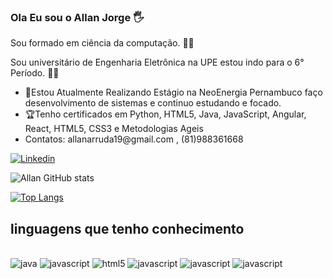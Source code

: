 ### Ola Eu sou o  Allan Jorge 🖐️

Sou formado em ciência da computação. 👨‍🎓

Sou universitário de Engenharia Eletrônica na UPE estou indo para o 6° Período.  👨‍🎓

<div>
<ul>
<li>🚀Estou Atualmente Realizando Estágio na NeoEnergia Pernambuco faço desenvolvimento de sistemas e continuo estudando e focado.</li>

<li>🏆Tenho certificados em Python, HTML5, Java, JavaScript, Angular, React, HTML5, CSS3 e Metodologias Ageis</li>
  <li> Contatos:
     allanarruda19@gmail.com
     , (81)988361668
        </li>
</ul>

</div>

[![Linkedin](https://img.shields.io/badge/LinkedIn-0077B5?style=for-the-badge&logo=linkedin&logoColor=white)](https://www.linkedin.com/in/allan-jorge-arruda-85166018a/)

![Allan GitHub stats](https://github-readme-stats.vercel.app/api?username=allann15&show_icons=true&theme=dracula)

[![Top Langs](https://github-readme-stats.vercel.app/api/top-langs/?username=allann15)](https://github.com/allann15/github-readme-stats)

## linguagens que tenho conhecimento
<div style="display: inline_block"><br/>
<img algin="center" alt=java src="https://img.shields.io/badge/Java-ED8B00?style=for-the-badge&logo=java&logoColor=white" />
<img algin="center" alt=javascript src="https://img.shields.io/badge/JavaScript-323330?style=for-the-badge&logo=javascript&logoColor=F7DF1E" />
<img algin="center" alt=html5 src="https://img.shields.io/badge/HTML5-E34F26?style=for-the-badge&logo=html5&logoColor=white" />
<img algin="center" alt=javascript src="https://img.shields.io/badge/CSS3-1572B6?style=for-the-badge&logo=css3&logoColor=white" />
<img algin="center" alt=javascript src="https://img.shields.io/badge/Python-14354C?style=for-the-badge&logo=python&logoColor=white" />
<img algin="center" alt=javascript src="https://img.shields.io/badge/MySQL-00000F?style=for-the-badge&logo=mysql&logoColor=white" />


</div>

